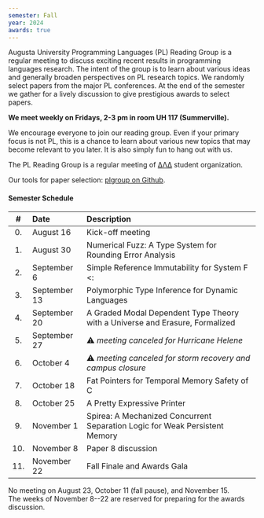 ```yaml
---
semester: Fall
year: 2024
awards: true
---
```


Augusta University Programming Languages (PL) Reading Group is a regular meeting to discuss exciting recent results in programming languages research.
The intent of the group is to learn about various ideas and generally broaden perspectives on PL research topics.
We randomly select papers from the major PL conferences. 
At the end of the semester we gather for a lively discussion to give prestigious awards to select papers.

**We meet weekly on Fridays, 2-3 pm in room UH 117 (Summerville).**

We encourage everyone to join our reading group. Even if your primary focus is not PL, this is a chance to learn about various new topics that may become relevant to you later.
It is also simply fun to hang out with us.

The PL Reading Group is a regular meeting of [ΔΛΔ](https://augusta.presence.io/organization/delta-lambda-delta) student organization.

Our tools for paper selection: [plgroup on Github](https://github.com/the-au-forml-lab/plgroup).

#### Semester Schedule

| \#  | Date         | Description                                                                  |
|:---:|:-------------|:-----------------------------------------------------------------------------|
| 0.  | August 16    | Kick-off meeting                                                             |
| 1.  | August 30    | Numerical Fuzz: A Type System for Rounding Error Analysis                    |
| 2.  | September 6  | Simple Reference Immutability for System F <:                                | 
| 3.  | September 13 | Polymorphic Type Inference for Dynamic Languages                             |
| 4.  | September 20 | A Graded Modal Dependent Type Theory with a Universe and Erasure, Formalized |
| 5.  | September 27 | ⚠️ _meeting canceled for Hurricane Helene_                                    |
| 6.  | October 4    | ⚠️ _meeting canceled for storm recovery and campus closure_                   |
| 7.  | October 18   | Fat Pointers for Temporal Memory Safety of C                                 |
| 8.  | October 25   | A Pretty Expressive Printer                                                  |
| 9.  | November 1   | Spirea: A Mechanized Concurrent Separation Logic for Weak Persistent Memory  |
| 10. | November 8   | Paper 8 discussion                                                           |
| 11. | November 22  | Fall Finale and Awards Gala                                                  |

No meeting on August 23, October 11 (fall pause), and November 15.   
The weeks of November 8--22 are reserved for preparing for the awards discussion.
